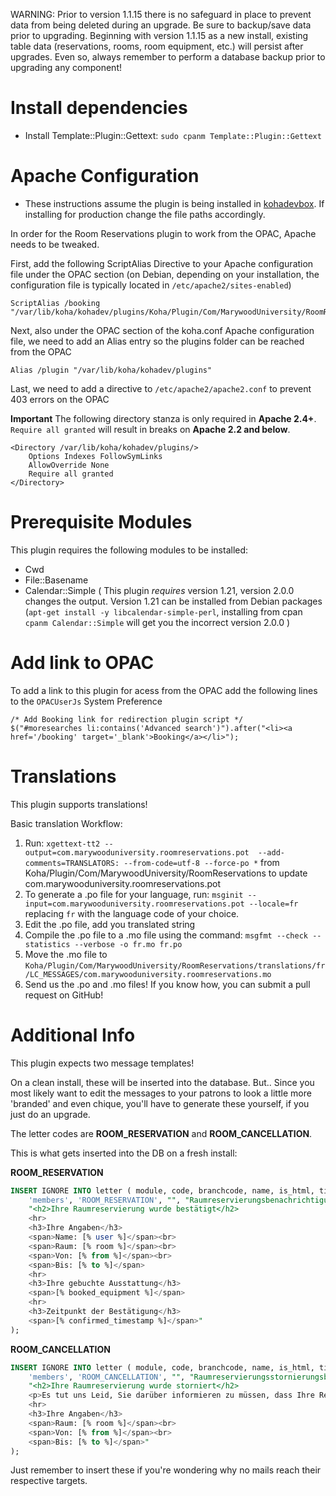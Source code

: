 WARNING: Prior to version 1.1.15 there is no safeguard in place to prevent data from being deleted during an upgrade. Be sure to backup/save data prior to upgrading. Beginning with version 1.1.15 as a new install, existing table data (reservations, rooms, room equipment, etc.) will persist after upgrades. Even so, always remember to perform a database backup prior to upgrading any component!

# Install dependencies

* Install Template::Plugin::Gettext: `sudo cpanm Template::Plugin::Gettext`

# Apache Configuration

* These instructions assume the plugin is being installed in [kohadevbox](https://github.com/digibib/kohadevbox). If installing for production change the file paths accordingly.

In order for the Room Reservations plugin to work from the OPAC, Apache needs to be tweaked.

First, add the following ScriptAlias Directive to your Apache configuration file under the OPAC section (on Debian, depending on your installation, the configuration file is typically located in `/etc/apache2/sites-enabled`)

    ScriptAlias /booking "/var/lib/koha/kohadev/plugins/Koha/Plugin/Com/MarywoodUniversity/RoomReservations/opac/calendar.pl"

Next, also under the OPAC section of the koha.conf Apache configuration file, we need to add an Alias entry so the plugins folder can be reached from the OPAC

    Alias /plugin "/var/lib/koha/kohadev/plugins"

Last, we need to add a directive to `/etc/apache2/apache2.conf` to prevent 403 errors on the OPAC
    
**Important**
The following directory stanza is only required in **Apache 2.4+**. `Require all granted` will result in breaks on **Apache 2.2 and below**.
    
    <Directory /var/lib/koha/kohadev/plugins/>
        Options Indexes FollowSymLinks
        AllowOverride None
        Require all granted
    </Directory>
# Prerequisite Modules

This plugin requires the following modules to be installed:
* Cwd
* File::Basename
* Calendar::Simple ( This plugin *requires* version 1.21, version 2.0.0 changes the output. Version 1.21 can be installed from Debian packages (`apt-get install -y libcalendar-simple-perl`, installing from cpan `cpanm Calendar::Simple` will get you the incorrect version 2.0.0 )

# Add link to OPAC

To add a link to this plugin for acess from the OPAC add the following lines to the `OPACUserJs` System Preference

    /* Add Booking link for redirection plugin script */
    $("#moresearches li:contains('Advanced search')").after("<li><a href='/booking' target='_blank'>Booking</a></li>");

# Translations

This plugin supports translations!

Basic translation Workflow:
1) Run: `xgettext-tt2 --output=com.marywooduniversity.roomreservations.pot  --add-comments=TRANSLATORS: --from-code=utf-8 --force-po *`
from Koha/Plugin/Com/MarywoodUniversity/RoomReservations to update com.marywooduniversity.roomreservations.pot
2) To generate a .po file for your language, run: `msginit --input=com.marywooduniversity.roomreservations.pot --locale=fr` replacing `fr` with the language code of your choice.
3) Edit the .po file, add you translated string
4) Compile the .po file to a .mo file using the command: `msgfmt --check --statistics --verbose -o fr.mo fr.po`
5) Move the .mo file to `Koha/Plugin/Com/MarywoodUniversity/RoomReservations/translations/fr/LC_MESSAGES/com.marywooduniversity.roomreservations.mo`
6) Send us the .po and .mo files! If you know how, you can submit a pull request on GitHub!

# Additional Info

This plugin expects two message templates!

On a clean install, these will be inserted into the database. But.. Since you most likely want to edit the messages to your patrons to look a little more 'branded' and even chique, you'll have to generate these yourself, if you just do an upgrade.

The letter codes are **ROOM_RESERVATION** and **ROOM_CANCELLATION**.

This is what gets inserted into the DB on a fresh install:

__ROOM_RESERVATION__

```sql
INSERT IGNORE INTO letter ( module, code, branchcode, name, is_html, title, message_transport_type, lang, content ) VALUES (
    'members', 'ROOM_RESERVATION', "", "Raumreservierungsbenachrichtigung", 1, "Reservierung eines Raumes", "email", "default", 
    "<h2>Ihre Raumreservierung wurde bestätigt</h2>
    <hr>
    <h3>Ihre Angaben</h3>
    <span>Name: [% user %]</span><br>
    <span>Raum: [% room %]</span><br>
    <span>Von: [% from %]</span><br>
    <span>Bis: [% to %]</span>
    <hr>
    <h3>Ihre gebuchte Ausstattung</h3>
    <span>[% booked_equipment %]</span>
    <hr>
    <h3>Zeitpunkt der Bestätigung</h3>
    <span>[% confirmed_timestamp %]</span>"
);
```

__ROOM_CANCELLATION__

```sql
INSERT IGNORE INTO letter ( module, code, branchcode, name, is_html, title, message_transport_type, lang, content ) VALUES (
    'members', 'ROOM_CANCELLATION', "", "Raumreservierungsstornierungsbenachrichtigung", 1, "Storinierung der Reservierung eines Raumes", "email", "default",
    "<h2>Ihre Raumreservierung wurde storniert</h2>
    <p>Es tut uns Leid, Sie darüber informieren zu müssen, dass Ihre Reservierung storniert werden musste.</p>
    <hr>
    <h3>Ihre Angaben</h3>
    <span>Raum: [% room %]</span><br>
    <span>Von: [% from %]</span><br>
    <span>Bis: [% to %]</span>"
);
```

Just remember to insert these if you're wondering why no mails reach their respective targets.